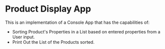 # Product Display App
This is an implementation of a Console App that has the capabilities of:
- Sorting Product's Properties in a List based on entered properties from a User input.
- Print Out the List of the Products sorted.
